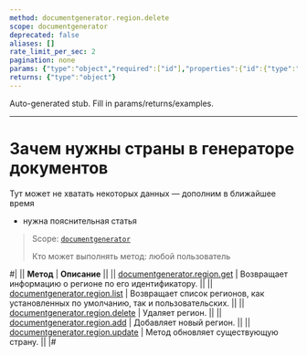```yaml
---
method: documentgenerator.region.delete
scope: documentgenerator
deprecated: false
aliases: []
rate_limit_per_sec: 2
pagination: none
params: {"type":"object","required":["id"],"properties":{"id":{"type":"integer"}}}
returns: {"type":"object"}
---
```


Auto-generated stub. Fill in params/returns/examples.

---

# Зачем нужны страны в генераторе документов



Тут может не хватать некоторых данных — дополним в ближайшее время







- нужна пояснительная статья





> Scope: [`documentgenerator`](../../scopes/permissions.md)
>
> Кто может выполнять метод: любой пользователь

#|
|| **Метод** | **Описание** ||
|| [documentgenerator.region.get](./document-generator-region-get.md) | Возвращает информацию о регионе по его идентификатору. ||
|| [documentgenerator.region.list](./document-generator-region-list.md) | Возвращает список регионов, как установленных по умолчанию, так и пользовательских. ||
|| [documentgenerator.region.delete](./document-generator-region-delete.md) | Удаляет регион. ||
|| [documentgenerator.region.add](./document-generator-region-add.md) | Добавляет новый регион. ||
|| [documentgenerator.region.update](./document-generator-region-update.md) | Метод обновляет существующую страну. ||
|#

